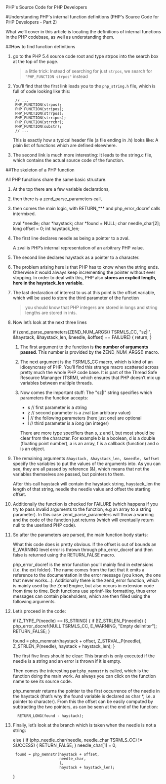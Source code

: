 
PHP's Source Code for PHP Developers

#Understanding PHP's internal function definitions (PHP's Source Code for PHP Developers - Part 2) 

What we’ll cover in this article is locating the definitions of internal functions in the PHP codebase, as well as understanding them.

##How to find function definitions

1. go to the PHP 5.4 source code root and type strpos into the search box at the top of the page.

    > a little trick: Instead of searching for just `strpos`, we search for `"PHP_FUNCTION strpos"` instead
1. You’ll find that the first link leads you to the `php_string.h` file, which is full of code looking like this:

        // ...
        PHP_FUNCTION(strpos);
        PHP_FUNCTION(stripos);
        PHP_FUNCTION(strrpos);
        PHP_FUNCTION(strripos);
        PHP_FUNCTION(strrchr);
        PHP_FUNCTION(substr);
        // ...

    This is exactly how a typical header file (a file ending in .h) looks like: A plain list of functions which are defined elsewhere. 
1. The second link is much more interesting: It leads to the string.c file, which contains the actual source code of the function.

##The skeleton of a PHP function

All PHP functions share the same basic structure. 
1. At the top there are a few variable declarations, 
1. then there is a zend_parse_parameters call, 
1. then comes the main logic, with RETURN_*** and php_error_docref calls intermixed.

    zval *needle;
    char *haystack;
    char *found = NULL;
    char  needle_char[2];
    long  offset = 0;
    int   haystack_len;

1. The first line declares needle as being a pointer to a zval.

    A zval is PHP’s internal representation of an arbitrary PHP value. 
1. The second line declares haystack as a pointer to a character. 
1. The problem arising here is that PHP has to know when the string ends. Otherwise it would always keep incrementing the pointer without ever stopping. In order to deal with this, PHP also **stores an explicit length, here in the haystack_len variable**.
1. The last declaration of interest to us at this point is the offset variable, which will be used to store the third parameter of the function

    > you should know that PHP integers are stored in longs and string lengths are stored in ints.
1. Now let’s look at the next three lines

    if (zend_parse_parameters(ZEND_NUM_ARGS() TSRMLS_CC, "sz|l", &haystack, &haystack_len, &needle, &offset) == FAILURE) {
        return;
    }

    1. The first argument to the function is **the number of arguments passed**. This number is provided by the ZEND_NUM_ARGS() macro.
    1. The next argument is the TSRMLS_CC macro, which is kind of an idiosyncrasy of PHP. You’ll find this strange macro scattered across pretty much the whole PHP code base. It is part of the Thread Safe Resource Mananger (TSRM), which ensures that PHP doesn’t mix up variables between multiple threads.
    1. Now comes the important stuff: The "sz|l" string specifies which parameters the function accepts:

        - s  // first parameter is a *s*tring
        - z  // second parameter is a *z*val (an arbitrary value)
        - |  // the following parameters (here just one) are optional
        - l  // third parameter is a *l*ong (an integer)

        There are more type specifiers than s, z and l, but most should be clear from the character. For example b is a boolean, d is a double (floating point number), a is an array, f is a callback (function) and o is an object.
1. The remaining arguments `&haystack, &haystack_len, &needle, &offset` specify the variables to put the values of the arguments into. As you can see, they are all passed by reference (&), which means that not the variables themselves are passed, but pointers to them.

    After this call haystack will contain the haystack string, haystack_len the length of that string, needle the needle value and offset the starting offset.
1. Additionally the function is checked for FAILURE (which happens if you try to pass invalid arguments to the function, e.g an array to a string parameter). In this case zend_parse_parameters will throw a warning and the code of the function just returns (which will eventually return null to the userland PHP code).
1. So after the parameters are parsed, the main function body starts:

    What this code does is pretty obvious. If the offset is out of bounds an E_WARNING level error is thrown through php_error_docref and then false is returned using the RETURN_FALSE macro.

    php_error_docref is the error function you’ll mainly find in extensions (i.e. the ext folder). The name comes from the fact that it emits a reference to the documentation in the error message (you know, the one that never works…). Additionally there is the zend_error function, which is mainly used by the Zend Engine, but also occurs in extension code from time to time.
        Both functions use sprintf-like formatting, thus error messages can contain placeholders, which are then filled using the following arguments.
1. Let’s proceed in the code:

    if (Z_TYPE_P(needle) == IS_STRING) {
        if (!Z_STRLEN_P(needle)) {
            php_error_docref(NULL TSRMLS_CC, E_WARNING, "Empty delimiter");
            RETURN_FALSE;
        }

    found = php_memnstr(haystack + offset,
                        Z_STRVAL_P(needle),
                        Z_STRLEN_P(needle),
                        haystack + haystack_len);
    }

    The first five lines should be clear: This branch is only executed if the needle is a string and an error is thrown if it is empty.

    Then comes the interesting part:`php_memnstr` is called, which is the function doing the main work. As always you can click on the function name to see its source code.

    php_memnstr returns the pointer to the first occurrence of the needle in the haystack (that’s why the found variable is declared as char *, i.e. a pointer to character). From this the offset can be easily computed by subtracting the two pointers, as can be seen at the end of the function:

         RETURN_LONG(found - haystack);
1. Finally, let’s look at the branch which is taken when the needle is not a string:

    else {
        if (php_needle_char(needle, needle_char TSRMLS_CC) != SUCCESS) {
            RETURN_FALSE;
        }
        needle_char[1] = 0;

        found = php_memnstr(haystack + offset,
                            needle_char,
                            1,
                            haystack + haystack_len);
    }








